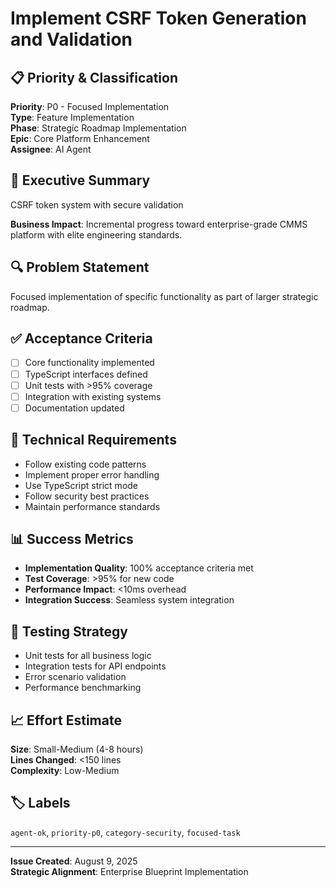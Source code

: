 # Implement CSRF Token Generation and Validation

## 📋 Priority & Classification
**Priority**: P0 - Focused Implementation  
**Type**: Feature Implementation  
**Phase**: Strategic Roadmap Implementation  
**Epic**: Core Platform Enhancement  
**Assignee**: AI Agent  

## 🎯 Executive Summary
CSRF token system with secure validation

**Business Impact**: Incremental progress toward enterprise-grade CMMS platform with elite engineering standards.

## 🔍 Problem Statement
Focused implementation of specific functionality as part of larger strategic roadmap.

## ✅ Acceptance Criteria
- [ ] Core functionality implemented
- [ ] TypeScript interfaces defined
- [ ] Unit tests with >95% coverage
- [ ] Integration with existing systems
- [ ] Documentation updated

## 🔧 Technical Requirements
- Follow existing code patterns
- Implement proper error handling
- Use TypeScript strict mode
- Follow security best practices
- Maintain performance standards

## 📊 Success Metrics
- **Implementation Quality**: 100% acceptance criteria met
- **Test Coverage**: >95% for new code
- **Performance Impact**: <10ms overhead
- **Integration Success**: Seamless system integration

## 🧪 Testing Strategy
- Unit tests for all business logic
- Integration tests for API endpoints
- Error scenario validation
- Performance benchmarking

## 📈 Effort Estimate
**Size**: Small-Medium (4-8 hours)  
**Lines Changed**: <150 lines  
**Complexity**: Low-Medium

## 🏷️ Labels
`agent-ok`, `priority-p0`, `category-security`, `focused-task`

---

**Issue Created**: August 9, 2025  
**Strategic Alignment**: Enterprise Blueprint Implementation

